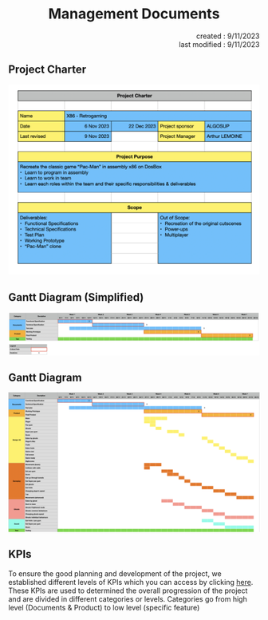 <h1 align="center">Management Documents</h1>

<p align="right">created : 9/11/2023<br>last modified : 9/11/2023</p>

## Project Charter

![](./pictures/managemement/projectCharter.png)

## Gantt Diagram (Simplified)

![](./pictures/managemement/ganttSimplified.png)

## Gantt Diagram

![](./pictures/managemement/gantt.png)

## KPIs

To ensure the good planning and development of the project, we established different levels of KPIs which you can access by clicking [here](https://docs.google.com/spreadsheets/d/1MUhN09LY26xx3Y9Bf2SV9kg7pvHE6RO5z_qxr7fjH9M/edit?usp=sharing). These KPIs are used to determined the overall progression of the project and are divided in different categories or levels. Categories go from high level (Documents & Product) to low level (specific feature)